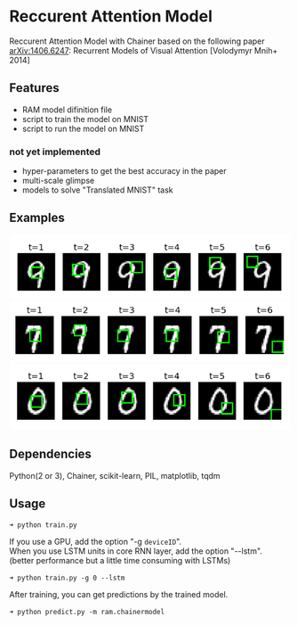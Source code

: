 # Reccurent Attention Model

Reccurent Attention Model with Chainer based on the following paper  
[arXiv:1406.6247](http://arxiv.org/abs/1406.6247): Recurrent Models of Visual Attention [Volodymyr Mnih+ 2014]  

## Features  

* RAM model difinition file  
* script to train the model on MNIST  
* script to run the model on MNIST  

### not yet implemented  

* hyper-parameters to get the best accuracy in the paper  
* multi-scale glimpse  
* models to solve "Translated MNIST" task  

## Examples  
![Ex.1](figure/ex1.png)
![Ex.2](figure/ex2.png)
![Ex.3](figure/ex3.png)

## Dependencies  
Python(2 or 3), Chainer, scikit-learn, PIL, matplotlib, tqdm  

## Usage  

```shellsession
➜ python train.py   
```

If you use a GPU, add the option "-g `deviceID`".  
When you use LSTM units in core RNN layer, add the option "--lstm".  
(better performance but a little time consuming with LSTMs)  

```shellsession
➜ python train.py -g 0 --lstm  
```

After training, you can get predictions by the trained model.  

```shellsession
➜ python predict.py -m ram.chainermodel  
```

